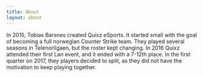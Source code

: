 ```yaml
---
title: About
layout: about
---
```


In 2015, Tobias Barsnes created Quixz eSports. It started small with the goal of becoming a full norwegian Counter Strike team. They played several seasons in Telenorligaen, but the roster kept changing. In 2016 Quixz attended their first Lan event, and it ended with a 7-12th place. In the first quarter on 2017, they players decided to split, as they did not have the motivation to keep playing together.
